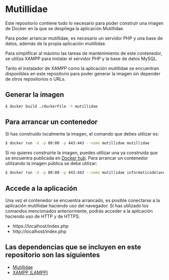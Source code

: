 # Mutillidae

Este repositorio contiene todo lo necesario para poder construir una imagen de Docker en la que se despliega la aplicación Mutillidae.

Para poder arrancar mutillidae, es necesario un servidor PHP y una base de datos, además de la propia aplicación mutillidae.

Para simplificar al máximo las tareas de mantenimiento de este contenedor, se utiliza XAMPP para instalar el servidor PHP y la base de datos MySQL.

Tanto el instalador de XAMPP como la aplicación mutillidae se encuentran disponibles en este repositorio para poder generar la imagen sin depender de otros repositorios o URLs.


## Generar la imagen

```sh
$ docker build ./dockerFile -t mutillidae
```
## Para arrancar un contenedor
Si has construido localmente la imagen, el comando que debes utilizar es:
```sh
$ docker run -d -p 80:80 -p 443:443 --name mutillidae mutillidae
```
Si no quieres construirte la imagen, puedes utilizar una ya construida que se encuentra publicada en [Docker hub](https://hub.docker.com/r/informaticodelaverno/mutillidae). Para arrancar un contenedor utilizando la imagen pública se debe utilizar:
```sh
$ docker run -d -p 80:80 -p 443:443 --name mutillidae informaticodelaverno/mutillidae:latest
```

 ## Accede a la aplicación
 
Una vez el contenedor se encuentra arrancado, es posible conectarse a la aplicación mutillidae haciendo uso del navegador.
Si has utilizado los comandos mencionados anteriormente, podrás acceder a la aplicación haciendo uso de HTTP y de HTTPS.


  - https://localhost/index.php
  - http://localhost/index.php

## Las dependencias que se incluyen en este repositorio son las siguientes
  - [Mutillidae](https://github.com/webpwnized/mutillidae)
  - [XAMPP (LAMPP)](https://www.apachefriends.org/es/index.html)
